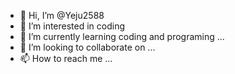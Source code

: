 - 👋 Hi, I’m @Yeju2588
- 👀 I’m interested in coding
- 🌱 I’m currently learning coding and programing ...
- 💞️ I’m looking to collaborate on ...
- 📫 How to reach me ...

<!---
Yeju2588/Yeju2588 is a ✨ special ✨ repository because its `README.md` (this file) appears on your GitHub profile.
You can click the Preview link to take a look at your changes.
--->
